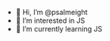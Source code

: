 - 👋 Hi, I’m @psalmeight
- 👀 I’m interested in JS
- 🌱 I’m currently learning JS

<!---
psalmeight/psalmeight is a ✨ special ✨ repository because its `README.md` (this file) appears on your GitHub profile.
You can click the Preview link to take a look at your changes.
--->
